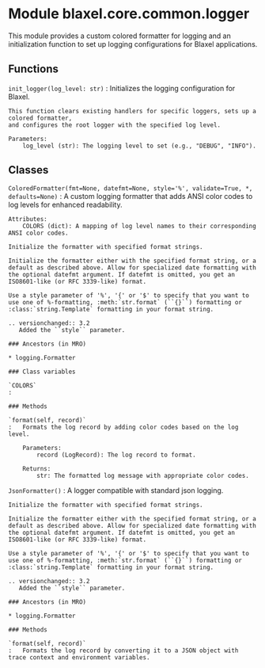 Module blaxel.core.common.logger
================================
This module provides a custom colored formatter for logging and an initialization function
to set up logging configurations for Blaxel applications.

Functions
---------

`init_logger(log_level: str)`
:   Initializes the logging configuration for Blaxel.
    
    This function clears existing handlers for specific loggers, sets up a colored formatter,
    and configures the root logger with the specified log level.
    
    Parameters:
        log_level (str): The logging level to set (e.g., "DEBUG", "INFO").

Classes
-------

`ColoredFormatter(fmt=None, datefmt=None, style='%', validate=True, *, defaults=None)`
:   A custom logging formatter that adds ANSI color codes to log levels for enhanced readability.
    
    Attributes:
        COLORS (dict): A mapping of log level names to their corresponding ANSI color codes.
    
    Initialize the formatter with specified format strings.
    
    Initialize the formatter either with the specified format string, or a
    default as described above. Allow for specialized date formatting with
    the optional datefmt argument. If datefmt is omitted, you get an
    ISO8601-like (or RFC 3339-like) format.
    
    Use a style parameter of '%', '{' or '$' to specify that you want to
    use one of %-formatting, :meth:`str.format` (``{}``) formatting or
    :class:`string.Template` formatting in your format string.
    
    .. versionchanged:: 3.2
       Added the ``style`` parameter.

    ### Ancestors (in MRO)

    * logging.Formatter

    ### Class variables

    `COLORS`
    :

    ### Methods

    `format(self, record)`
    :   Formats the log record by adding color codes based on the log level.
        
        Parameters:
            record (LogRecord): The log record to format.
        
        Returns:
            str: The formatted log message with appropriate color codes.

`JsonFormatter()`
:   A logger compatible with standard json logging.
    
    Initialize the formatter with specified format strings.
    
    Initialize the formatter either with the specified format string, or a
    default as described above. Allow for specialized date formatting with
    the optional datefmt argument. If datefmt is omitted, you get an
    ISO8601-like (or RFC 3339-like) format.
    
    Use a style parameter of '%', '{' or '$' to specify that you want to
    use one of %-formatting, :meth:`str.format` (``{}``) formatting or
    :class:`string.Template` formatting in your format string.
    
    .. versionchanged:: 3.2
       Added the ``style`` parameter.

    ### Ancestors (in MRO)

    * logging.Formatter

    ### Methods

    `format(self, record)`
    :   Formats the log record by converting it to a JSON object with trace context and environment variables.